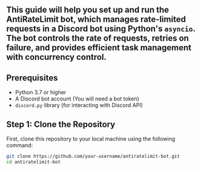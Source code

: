 ## This guide will help you set up and run the AntiRateLimit bot, which manages rate-limited requests in a Discord bot using Python's `asyncio`. The bot controls the rate of requests, retries on failure, and provides efficient task management with concurrency control.

## Prerequisites

- Python 3.7 or higher
- A Discord bot account (You will need a bot token)
- `discord.py` library (for interacting with Discord API)

## Step 1: Clone the Repository

First, clone this repository to your local machine using the following command:

```bash
git clone https://github.com/your-username/antiratelimit-bot.git
cd antiratelimit-bot

